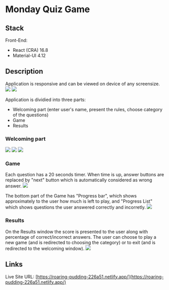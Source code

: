 # Monday Quiz Game

## Stack

Front-End:

- React (CRA) 16.8
- Material-UI 4.12

## Description

Application is responsive and can be viewed on device of any screensize.
<img src="./public/MobileView.png">
<img src="./public/LaptopView.png">

Application is dividied into three parts:

- Welcoming part (enter user's name, present the rules, choose category of the questions)
- Game
- Results

### Welcoming part

<img src="./public/Welcome.png">
<img src="./public/Rules.png">
<img src="./public/Start.png">

### Game

Each question has a 20 seconds timer.
When time is up, answer buttons are replaced by "next" button which is automatically considered as wrong answer.
<img src="./public/Next.png">

The bottom part of the Game has "Progress bar", which shows approximately to the user how much is left to play, and "Progress List" which shows questions the user answered correctly and incorretly.
<img src="./public/Progress.png">

### Results

On the Results window the score is presented to the user along with percentage of correct/incorrect answers.
The user can choose to play a new game (and is redirected to choosing the category) or to exit (and is redirected to the welcoming window).
<img src="./public/Results.png">

## Links

Live Site URL: [https://roaring-pudding-226a51.netlify.app/](https://roaring-pudding-226a51.netlify.app/)

